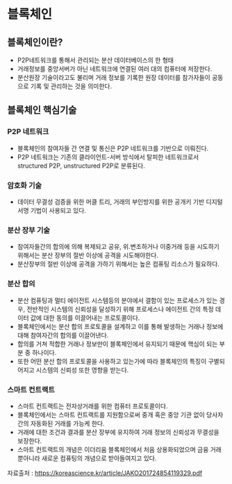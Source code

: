 # 블록체인

## 블록체인이란?
* P2P네트워크를 통해서 관리되는 분산 데이터베이스의 한 형태
* 거래정보를 중앙서버가 아닌 네트워크에 연결된 여러 대의 컴퓨터에 저장한다.
* 분산원장 기술이라고도 불리며 거래 정보를 기록한 원장 데이터를 참가자들이 공동으로 기록 및 관리하는 것을 의미한다.

## 블록체인 핵심기술

### P2P 네트워크
* 블록체인의 참여자들 간 연결 및 통신은 P2P 네트워크를 기반으로 이뤄진다.
* P2P 네트워크는 기존의 클라이언트-서버 방식에서 탈피한 네트워크로서 structured P2P, unstructured P2P로 분류된다.

### 암호화 기술
* 데이터 무결성 검증을 위한 머클 트리, 거래의 부인방지를 위한 공개키 기반 디지털 서명 기법이 사용되고 있다.

### 분산 장부 기술
* 참여자들간의 합의에 의해 복제되고 공유, 위.변조하거나 이중거래 등을 시도하기 위해서는 분산 장부의 절반 이상에 공격을 시도해야한다.
* 분산장부의 절반 이상에 공격을 가하기 위해서는 높은 컴퓨팅 리소스가 필요하다.

### 분산 합의
* 분산 컴퓨팅과 멀티 에이전트 시스템등의 분야에서 결함이 있는 프로세스가 있는 경우, 전반적인 시스템의 신뢰성을 달성하기 위해 프로세스나 에이전트 간의 특정 데이터 값에 대한 동의를 이끌어내는 프로토콜이다.
* 블록체인에서는 분산 합의 프로토콜을 설계하고 이를 통해 발생하는 거래나 정보에 대해 참여자간의 합의를 이끌어낸다.
* 합의를 거쳐 적합한 거래나 정보만이 블록체인에서 유지되기 때문에 핵심이 되는 부분 중 하나이다. 
* 또한 어떤 분산 합의 프로토콜을 사용하고 있는가에 따라 블록체인의 특징이 구별되어지고 시스템의 신뢰성 또한 영향을 받는다.

### 스마트 컨트랙트
* 스마트 컨트랙트는 전자상거래를 위한 컴퓨터 프로토콜이다.
* 블록체인에서는 스마트 컨트랙트를 지원함으로써 중개 혹은 중앙 기관 없이 당사자간의 자동화된 거래를 가능케 한다.
* 거래에 대한 조건과 결과를 분산 장부에 유지하여 거래 정보의 신뢰성과 무결성을 보장한다.
* 스마트 컨트랙트의 개념은 이더리움 블록체인에서 처음 상용화되었으며 금융 거래뿐아니라 새로운 컴퓨팅의 개념으로 받아들여지고 있다.
 
자료출처 : https://koreascience.kr/article/JAKO201724854119329.pdf
